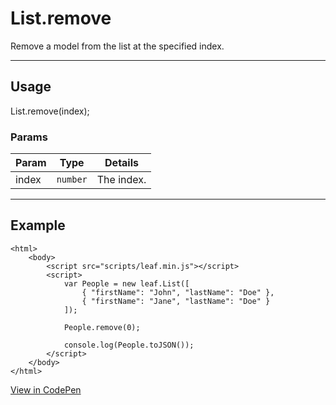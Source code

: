 # List.remove

Remove a model from the list at the specified index.

----------------------------------------------------------------------

## Usage

List.remove(index);

### Params

| Param           | Type          | Details                          |
| --------------- | ------------- | -------------------------------- |
| index           | `number`      | The index.                       |

----------------------------------------------------------------------

## Example

	<html>
		<body>
			<script src="scripts/leaf.min.js"></script>
			<script>
				var People = new leaf.List([
					{ "firstName": "John", "lastName": "Doe" },
					{ "firstName": "Jane", "lastName": "Doe" }
				]);

				People.remove(0);

				console.log(People.toJSON());
			</script>
		</body>
	</html>

[View in CodePen](https://codepen.io/leaf-git/pen/zKRBVr)
